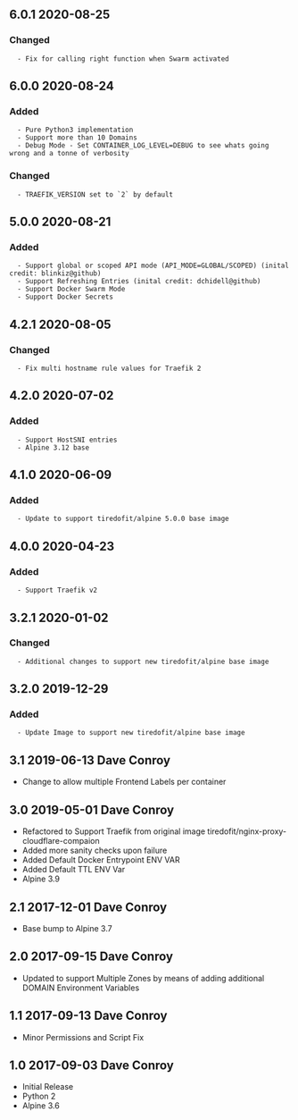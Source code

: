 ## 6.0.1 2020-08-25 <dave at tiredofit dot ca>

   ### Changed
      - Fix for calling right function when Swarm activated


## 6.0.0 2020-08-24 <dave at tiredofit dot ca>

   ### Added
      - Pure Python3 implementation
      - Support more than 10 Domains
      - Debug Mode - Set CONTAINER_LOG_LEVEL=DEBUG to see whats going wrong and a tonne of verbosity
   
   ### Changed
      - TRAEFIK_VERSION set to `2` by default


## 5.0.0 2020-08-21 <dave at tiredofit dot ca>

   ### Added
      - Support global or scoped API mode (API_MODE=GLOBAL/SCOPED) (inital credit: blinkiz@github)
      - Support Refreshing Entries (inital credit: dchidell@github)
      - Support Docker Swarm Mode
      - Support Docker Secrets


## 4.2.1 2020-08-05 <dave at tiredofit dot ca>

   ### Changed
      - Fix multi hostname rule values for Traefik 2


## 4.2.0 2020-07-02 <dave at tiredofit dot ca>

   ### Added
      - Support HostSNI entries
      - Alpine 3.12 base


## 4.1.0 2020-06-09 <dave at tiredofit dot ca>

   ### Added
      - Update to support tiredofit/alpine 5.0.0 base image


## 4.0.0 2020-04-23 <dave at tiredofit dot ca>

   ### Added
      - Support Traefik v2

## 3.2.1 2020-01-02 <dave at tiredofit dot ca>

   ### Changed
      - Additional changes to support new tiredofit/alpine base image


## 3.2.0 2019-12-29 <dave at tiredofit dot ca>

   ### Added
      - Update Image to support new tiredofit/alpine base image


## 3.1 2019-06-13 Dave Conroy <dave at tiredofit.ca>

* Change to allow multiple Frontend Labels per container

## 3.0 2019-05-01 Dave Conroy <dave at tiredofit.ca>

* Refactored to Support Traefik from original image tiredofit/nginx-proxy-cloudflare-compaion
* Added more sanity checks upon failure
* Added Default Docker Entrypoint ENV VAR
* Added Default TTL ENV Var
* Alpine 3.9

## 2.1 2017-12-01 Dave Conroy <dave at tiredofit.ca>

* Base bump to Alpine 3.7

## 2.0 2017-09-15 Dave Conroy <dave at tiredofit dot ca>

* Updated to support Multiple Zones by means of adding additional DOMAIN Environment Variables

## 1.1 2017-09-13 Dave Conroy <dave at tiredofit dot ca>

* Minor Permissions and Script Fix

## 1.0 2017-09-03 Dave Conroy <dave at tiredofit dot ca>

* Initial Release
* Python 2
* Alpine 3.6

